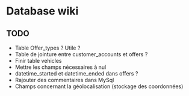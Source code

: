 # Database wiki #

## TODO ##

  * Table Offer\_types ? Utile ?
  * Table de jointure entre customer\_accounts et offers ?
  * Finir table vehicles
  * Mettre les champs nécessaires à nul
  * datetime\_started et datetime\_ended dans offers ?
  * Rajouter des commentaires dans MySql
  * Champs concernant la géolocalisation (stockage des coordonnées)